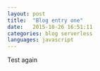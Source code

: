 ```yaml
---
layout: post
title:  "Blog entry one"
date:   2015-10-26 16:51:11
categories: blog serverless
languages: javascript
---
```


Test again